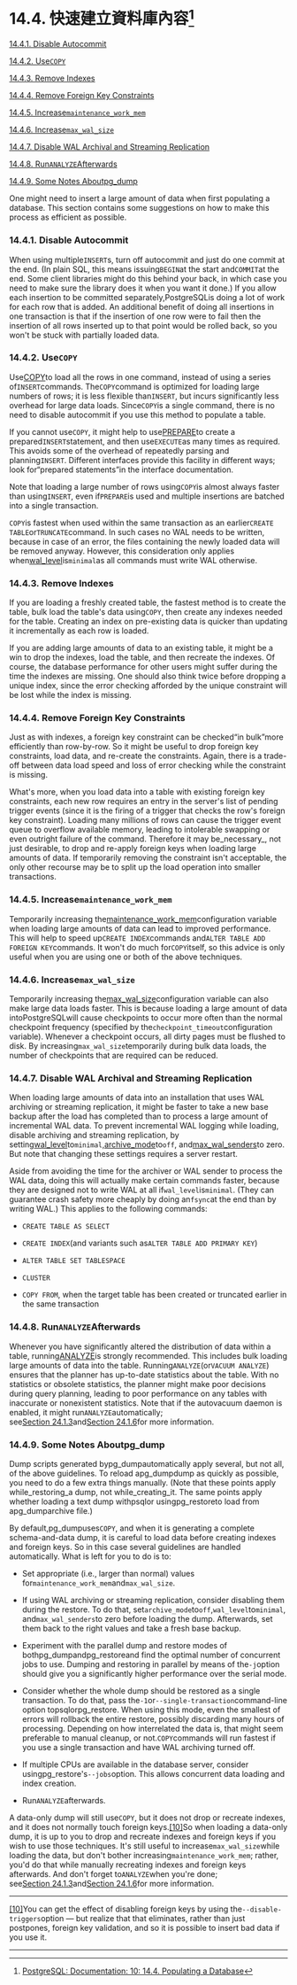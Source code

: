 # 14.4. 快速建立資料庫內容[^1]

[14.4.1. Disable Autocommit](https://www.postgresql.org/docs/10/static/populate.html#disable-autocommit)

[14.4.2. Use`COPY`](https://www.postgresql.org/docs/10/static/populate.html#populate-copy-from)

[14.4.3. Remove Indexes](https://www.postgresql.org/docs/10/static/populate.html#populate-rm-indexes)

[14.4.4. Remove Foreign Key Constraints](https://www.postgresql.org/docs/10/static/populate.html#populate-rm-fkeys)

[14.4.5. Increase`maintenance_work_mem`](https://www.postgresql.org/docs/10/static/populate.html#populate-work-mem)

[14.4.6. Increase`max_wal_size`](https://www.postgresql.org/docs/10/static/populate.html#populate-max-wal-size)

[14.4.7. Disable WAL Archival and Streaming Replication](https://www.postgresql.org/docs/10/static/populate.html#populate-pitr)

[14.4.8. Run`ANALYZE`Afterwards](https://www.postgresql.org/docs/10/static/populate.html#populate-analyze)

[14.4.9. Some Notes Aboutpg\_dump](https://www.postgresql.org/docs/10/static/populate.html#populate-pg-dump)

One might need to insert a large amount of data when first populating a database. This section contains some suggestions on how to make this process as efficient as possible.

### 14.4.1. Disable Autocommit



When using multiple`INSERT`s, turn off autocommit and just do one commit at the end. \(In plain SQL, this means issuing`BEGIN`at the start and`COMMIT`at the end. Some client libraries might do this behind your back, in which case you need to make sure the library does it when you want it done.\) If you allow each insertion to be committed separately,PostgreSQLis doing a lot of work for each row that is added. An additional benefit of doing all insertions in one transaction is that if the insertion of one row were to fail then the insertion of all rows inserted up to that point would be rolled back, so you won't be stuck with partially loaded data.

### 14.4.2. Use`COPY`

Use[COPY](https://www.postgresql.org/docs/10/static/sql-copy.html)to load all the rows in one command, instead of using a series of`INSERT`commands. The`COPY`command is optimized for loading large numbers of rows; it is less flexible than`INSERT`, but incurs significantly less overhead for large data loads. Since`COPY`is a single command, there is no need to disable autocommit if you use this method to populate a table.

If you cannot use`COPY`, it might help to use[PREPARE](https://www.postgresql.org/docs/10/static/sql-prepare.html)to create a prepared`INSERT`statement, and then use`EXECUTE`as many times as required. This avoids some of the overhead of repeatedly parsing and planning`INSERT`. Different interfaces provide this facility in different ways; look for“prepared statements”in the interface documentation.

Note that loading a large number of rows using`COPY`is almost always faster than using`INSERT`, even if`PREPARE`is used and multiple insertions are batched into a single transaction.

`COPY`is fastest when used within the same transaction as an earlier`CREATE TABLE`or`TRUNCATE`command. In such cases no WAL needs to be written, because in case of an error, the files containing the newly loaded data will be removed anyway. However, this consideration only applies when[wal\_level](https://www.postgresql.org/docs/10/static/runtime-config-wal.html#guc-wal-level)is`minimal`as all commands must write WAL otherwise.

### 14.4.3. Remove Indexes

If you are loading a freshly created table, the fastest method is to create the table, bulk load the table's data using`COPY`, then create any indexes needed for the table. Creating an index on pre-existing data is quicker than updating it incrementally as each row is loaded.

If you are adding large amounts of data to an existing table, it might be a win to drop the indexes, load the table, and then recreate the indexes. Of course, the database performance for other users might suffer during the time the indexes are missing. One should also think twice before dropping a unique index, since the error checking afforded by the unique constraint will be lost while the index is missing.

### 14.4.4. Remove Foreign Key Constraints

Just as with indexes, a foreign key constraint can be checked“in bulk”more efficiently than row-by-row. So it might be useful to drop foreign key constraints, load data, and re-create the constraints. Again, there is a trade-off between data load speed and loss of error checking while the constraint is missing.

What's more, when you load data into a table with existing foreign key constraints, each new row requires an entry in the server's list of pending trigger events \(since it is the firing of a trigger that checks the row's foreign key constraint\). Loading many millions of rows can cause the trigger event queue to overflow available memory, leading to intolerable swapping or even outright failure of the command. Therefore it may be_necessary_, not just desirable, to drop and re-apply foreign keys when loading large amounts of data. If temporarily removing the constraint isn't acceptable, the only other recourse may be to split up the load operation into smaller transactions.

### 14.4.5. Increase`maintenance_work_mem`

Temporarily increasing the[maintenance\_work\_mem](https://www.postgresql.org/docs/10/static/runtime-config-resource.html#guc-maintenance-work-mem)configuration variable when loading large amounts of data can lead to improved performance. This will help to speed up`CREATE INDEX`commands and`ALTER TABLE ADD FOREIGN KEY`commands. It won't do much for`COPY`itself, so this advice is only useful when you are using one or both of the above techniques.

### 14.4.6. Increase`max_wal_size`

Temporarily increasing the[max\_wal\_size](https://www.postgresql.org/docs/10/static/runtime-config-wal.html#guc-max-wal-size)configuration variable can also make large data loads faster. This is because loading a large amount of data intoPostgreSQLwill cause checkpoints to occur more often than the normal checkpoint frequency \(specified by the`checkpoint_timeout`configuration variable\). Whenever a checkpoint occurs, all dirty pages must be flushed to disk. By increasing`max_wal_size`temporarily during bulk data loads, the number of checkpoints that are required can be reduced.

### 14.4.7. Disable WAL Archival and Streaming Replication

When loading large amounts of data into an installation that uses WAL archiving or streaming replication, it might be faster to take a new base backup after the load has completed than to process a large amount of incremental WAL data. To prevent incremental WAL logging while loading, disable archiving and streaming replication, by setting[wal\_level](https://www.postgresql.org/docs/10/static/runtime-config-wal.html#guc-wal-level)to`minimal`,[archive\_mode](https://www.postgresql.org/docs/10/static/runtime-config-wal.html#guc-archive-mode)to`off`, and[max\_wal\_senders](https://www.postgresql.org/docs/10/static/runtime-config-replication.html#guc-max-wal-senders)to zero. But note that changing these settings requires a server restart.

Aside from avoiding the time for the archiver or WAL sender to process the WAL data, doing this will actually make certain commands faster, because they are designed not to write WAL at all if`wal_level`is`minimal`. \(They can guarantee crash safety more cheaply by doing an`fsync`at the end than by writing WAL.\) This applies to the following commands:

* `CREATE TABLE AS SELECT`

* `CREATE INDEX`\(and variants such as`ALTER TABLE ADD PRIMARY KEY`\)

* `ALTER TABLE SET TABLESPACE`

* `CLUSTER`

* `COPY FROM`, when the target table has been created or truncated earlier in the same transaction

### 14.4.8. Run`ANALYZE`Afterwards

Whenever you have significantly altered the distribution of data within a table, running[ANALYZE](https://www.postgresql.org/docs/10/static/sql-analyze.html)is strongly recommended. This includes bulk loading large amounts of data into the table. Running`ANALYZE`\(or`VACUUM ANALYZE`\) ensures that the planner has up-to-date statistics about the table. With no statistics or obsolete statistics, the planner might make poor decisions during query planning, leading to poor performance on any tables with inaccurate or nonexistent statistics. Note that if the autovacuum daemon is enabled, it might run`ANALYZE`automatically; see[Section 24.1.3](https://www.postgresql.org/docs/10/static/routine-vacuuming.html#vacuum-for-statistics)and[Section 24.1.6](https://www.postgresql.org/docs/10/static/routine-vacuuming.html#autovacuum)for more information.

### 14.4.9. Some Notes Aboutpg\_dump

Dump scripts generated bypg\_dumpautomatically apply several, but not all, of the above guidelines. To reload apg\_dumpdump as quickly as possible, you need to do a few extra things manually. \(Note that these points apply while_restoring_a dump, not while_creating_it. The same points apply whether loading a text dump withpsqlor usingpg\_restoreto load from apg\_dumparchive file.\)

By default,pg\_dumpuses`COPY`, and when it is generating a complete schema-and-data dump, it is careful to load data before creating indexes and foreign keys. So in this case several guidelines are handled automatically. What is left for you to do is to:

* Set appropriate \(i.e., larger than normal\) values for`maintenance_work_mem`and`max_wal_size`.

* If using WAL archiving or streaming replication, consider disabling them during the restore. To do that, set`archive_mode`to`off`,`wal_level`to`minimal`, and`max_wal_senders`to zero before loading the dump. Afterwards, set them back to the right values and take a fresh base backup.

* Experiment with the parallel dump and restore modes of bothpg\_dumpandpg\_restoreand find the optimal number of concurrent jobs to use. Dumping and restoring in parallel by means of the`-j`option should give you a significantly higher performance over the serial mode.

* Consider whether the whole dump should be restored as a single transaction. To do that, pass the`-1`or`--single-transaction`command-line option topsqlorpg\_restore. When using this mode, even the smallest of errors will rollback the entire restore, possibly discarding many hours of processing. Depending on how interrelated the data is, that might seem preferable to manual cleanup, or not.`COPY`commands will run fastest if you use a single transaction and have WAL archiving turned off.

* If multiple CPUs are available in the database server, consider usingpg\_restore's`--jobs`option. This allows concurrent data loading and index creation.

* Run`ANALYZE`afterwards.

A data-only dump will still use`COPY`, but it does not drop or recreate indexes, and it does not normally touch foreign keys.[\[10\]](https://www.postgresql.org/docs/10/static/populate.html#ftn.idm46249847208416)So when loading a data-only dump, it is up to you to drop and recreate indexes and foreign keys if you wish to use those techniques. It's still useful to increase`max_wal_size`while loading the data, but don't bother increasing`maintenance_work_mem`; rather, you'd do that while manually recreating indexes and foreign keys afterwards. And don't forget to`ANALYZE`when you're done; see[Section 24.1.3](https://www.postgresql.org/docs/10/static/routine-vacuuming.html#vacuum-for-statistics)and[Section 24.1.6](https://www.postgresql.org/docs/10/static/routine-vacuuming.html#autovacuum)for more information.

  


---

[\[10\]](https://www.postgresql.org/docs/10/static/populate.html#idm46249847208416)You can get the effect of disabling foreign keys by using the`--disable-triggers`option — but realize that that eliminates, rather than just postpones, foreign key validation, and so it is possible to insert bad data if you use it.

---



[^1]:  [PostgreSQL: Documentation: 10: 14.4. Populating a Database](https://www.postgresql.org/docs/10/static/populate.html)

